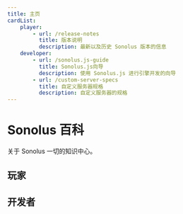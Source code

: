 ```yaml
---
title: 主页
cardList:
    player:
        - url: /release-notes
          title: 版本说明
          description: 最新以及历史 Sonolus 版本的信息
    developer:
        - url: /sonolus.js-guide
          title: Sonolus.js向导
          description: 使用 Sonolus.js 进行引擎开发的向导
        - url: /custom-server-specs
          title: 自定义服务器规格
          description: 自定义服务器的规格
---
```


# Sonolus 百科

关于 Sonolus 一切的知识中心。

## 玩家

<CardList category="player" />

## 开发者

<CardList category="developer" />
